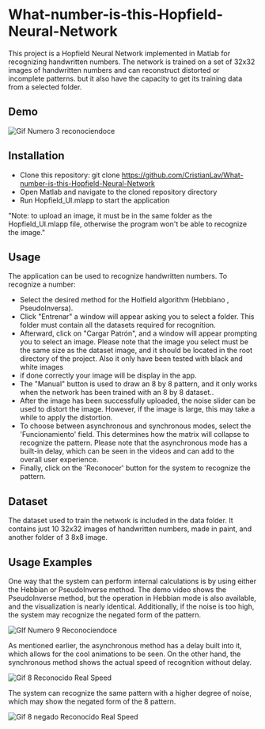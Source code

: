 # What-number-is-this-Hopfield-Neural-Network

This project is a Hopfield Neural Network implemented in Matlab for recognizing handwritten numbers. The network is trained on a set of 32x32 images of handwritten numbers and can reconstruct distorted or incomplete patterns. but it also have the capacity to get its training data from a selected folder.

## Demo
![Gif Numero 3 reconociendoce](https://user-images.githubusercontent.com/107207740/234096137-c1c36f81-5785-4186-a909-e1ad89e70cae.gif)

## Installation
* Clone this repository: git clone https://github.com/CristianLav/What-number-is-this-Hopfield-Neural-Network
* Open Matlab and navigate to the cloned repository directory
* Run Hopfield_UI.mlapp to start the application

"Note: to upload an image, it must be in the same folder as the Hopfield_UI.mlapp file, otherwise the program won't be able to recognize the image."

## Usage
The application can be used to recognize handwritten numbers. To recognize a number:

* Select the desired method for the Holfield algorithm (Hebbiano , PseudoInversa).
* Click "Entrenar" a window will appear asking you to select a folder. This folder must contain all the datasets required for recognition.
* Afterward, click on "Cargar Patrón", and a window will appear prompting you to select an image. Please note that the image you select must be the same size as the dataset image, and it should be located in the root directory of the project. Also it only have been tested  with black and white images
* if done correctly your image will be display in the app.
* The "Manual" button is used to draw an 8 by 8 pattern, and it only works when the network has been trained with an 8 by 8 dataset..
* After the image has been successfully uploaded, the noise slider can be used to distort the image. However, if the image is large, this may take a while to apply the distortion.
* To choose between asynchronous and synchronous modes, select the 'Funcionamiento' field. This determines how the matrix will collapse to recognize the pattern. Please note that the asynchronous mode has a built-in delay, which can be seen in the videos and can add to the overall user experience.
* Finally, click on the 'Reconocer' button for the system to recognize the pattern.


## Dataset
The dataset used to train the network is included in the data folder. It contains just 10 32x32 images of handwritten numbers, made in paint, and another folder of 3 8x8 image.



## Usage Examples

One way that the system can perform internal calculations is by using either the Hebbian or PseudoInverse method. The demo video shows the PseudoInverse method, but the operation in Hebbian mode is also available, and the visualization is nearly identical. Additionally, if the noise is too high, the system may recognize the negated form of the pattern.

![GIf Numero 9 Reconociendoce](https://user-images.githubusercontent.com/107207740/234096168-26965786-6d25-41b4-9bfa-427dd9eb7c57.gif)


As mentioned earlier, the asynchronous method has a delay built into it, which allows for the cool animations to be seen. On the other hand, the synchronous method shows the actual speed of recognition without delay.

![Gif 8 Reconocido Real Speed](https://user-images.githubusercontent.com/107207740/234096234-99618923-5a4c-4e4d-a24d-40c81501cd37.gif)


The system can recognize the same pattern with a higher degree of noise, which may show the negated form of the 8 pattern.

![Gif 8 negado Reconocido Real Speed](https://user-images.githubusercontent.com/107207740/234096296-b8d66ab3-cefb-4586-b0be-f1e55839c91a.gif)

